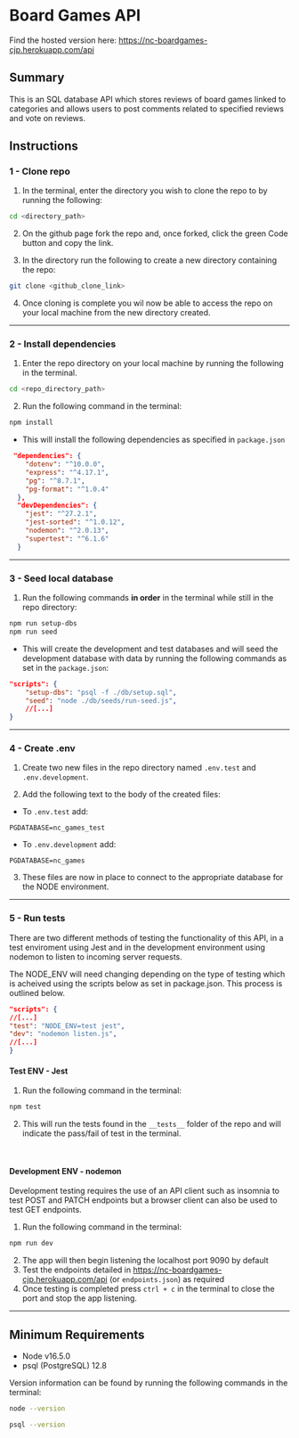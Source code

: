 # Board Games API

Find the hosted version here:
https://nc-boardgames-cjp.herokuapp.com/api

## Summary

This is an SQL database API which stores reviews of board games linked to categories and allows users to post comments related to specified reviews and vote on reviews.

## Instructions

### 1 - Clone repo

1. In the terminal, enter the directory you wish to clone the repo to by running the following:

```bash
cd <directory_path>
```

2. On the github page fork the repo and, once forked, click the green Code button and copy the link.

3. In the directory run the following to create a new directory containing the repo:

```bash
git clone <github_clone_link>
```

4. Once cloning is complete you wil now be able to access the repo on your local machine from the new directory created.

---

### 2 - Install dependencies

1. Enter the repo directory on your local machine by running the following in the terminal.

```bash
cd <repo_directory_path>
```

2. Run the following command in the terminal:

```bash
npm install
```

- This will install the following dependencies as specified in `package.json`

```json
 "dependencies": {
    "dotenv": "^10.0.0",
    "express": "^4.17.1",
    "pg": "^8.7.1",
    "pg-format": "^1.0.4"
  },
  "devDependencies": {
    "jest": "^27.2.1",
    "jest-sorted": "^1.0.12",
    "nodemon": "^2.0.13",
    "supertest": "^6.1.6"
  }
```

---

### 3 - Seed local database

1. Run the following commands **in order** in the terminal while still in the repo directory:

```bash
npm run setup-dbs
npm run seed
```

- This will create the development and test databases and will seed the development database with data by running the following commands as set in the `package.json`:

```JSON
"scripts": {
    "setup-dbs": "psql -f ./db/setup.sql",
    "seed": "node ./db/seeds/run-seed.js",
    //[...]
}
```

---

### 4 - Create .env

1. Create two new files in the repo directory named `.env.test` and `.env.development`.

2. Add the following text to the body of the created files:

- To `.env.test` add:

```
PGDATABASE=nc_games_test
```

- To `.env.development` add:

```
PGDATABASE=nc_games
```

3. These files are now in place to connect to the appropriate database for the NODE environment.

---

### 5 - Run tests

There are two different methods of testing the functionality of this API, in a test enviroment using Jest and in the development environment using nodemon to listen to incoming server requests.

The NODE_ENV will need changing depending on the type of testing which is acheived using the scripts below as set in package.json. This process is outlined below.
```JSON
"scripts": {
//[...]
"test": "NODE_ENV=test jest",
"dev": "nodemon listen.js",
//[...]
}
```  

#### **Test ENV - Jest**

1. Run the following command in the terminal:
```bash
npm test
```
2. This will run the tests found in the `__tests__` folder of the repo and will indicate the pass/fail of test in the terminal.  
<br>

#### **Development ENV - nodemon**

Development testing requires the use of an API client such as insomnia to test POST and PATCH endpoints but a browser client can also be used to test GET endpoints.

1. Run the following command in the terminal:
```bash
npm run dev
```
2. The app will then begin listening the localhost port 9090 by default
3. Test the endpoints detailed in https://nc-boardgames-cjp.herokuapp.com/api (or `endpoints.json`) as required
4. Once testing is completed press `ctrl + c` in the terminal to close the port and stop the app listening.

---

## Minimum Requirements

- Node v16.5.0
- psql (PostgreSQL) 12.8

Version information can be found by running the following commands in the terminal:

```bash
node --version

psql --version
```
